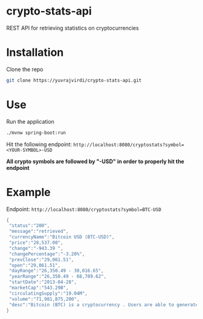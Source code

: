 # crypto-stats-api
REST API for retrieving statistics on cryptocurrencies

# Installation

Clone the repo

```bash
git clone https://yuvrajvirdi/crypto-stats-api.git
```

# Use

Run the application

```bash
./mvnw spring-boot:run
```

Hit the following endpoint: `http://localhost:8080/cryptostats?symbol=<YOUR-SYMBOL>-USD`

**All crypto symbols are followed by "-USD" in order to properly hit the endpoint**

# Example

Endpoint: `http://localhost:8080/cryptostats?symbol=BTC-USD`

 ```java
{
  "status":"200",
  "message":"retrieved",
  "currencyName":"Bitcoin USD (BTC-USD)",
  "price":"28,537.00",
  "change":"-943.39 ",
  "changePercentage":"-3.20%",
  "prevClose":"29,061.51",
  "open":"29,061.51",
  "dayRange":"26,350.49 - 30,016.65",
  "yearRange":"26,350.49 - 68,789.62",
  "startDate":"2013-04-28",
  "marketCap":"543.29B",
  "circulatingSupply":"19.04M",
  "volume":"71,981,875,200",
  "desc":"Bitcoin (BTC) is a cryptocurrency . Users are able to generate BTC through the process of mining. Bitcoin has a current supply of 19,037,437. The         last known price of Bitcoin is 29,610.99377613 USD and is down -3.89 over the last 24 hours. It is currently trading on 9423 active market(s) with $73,466,920,005.65 traded over the last 24 hours. More information can be found at https://bitcoin.org/."
}
 ```
